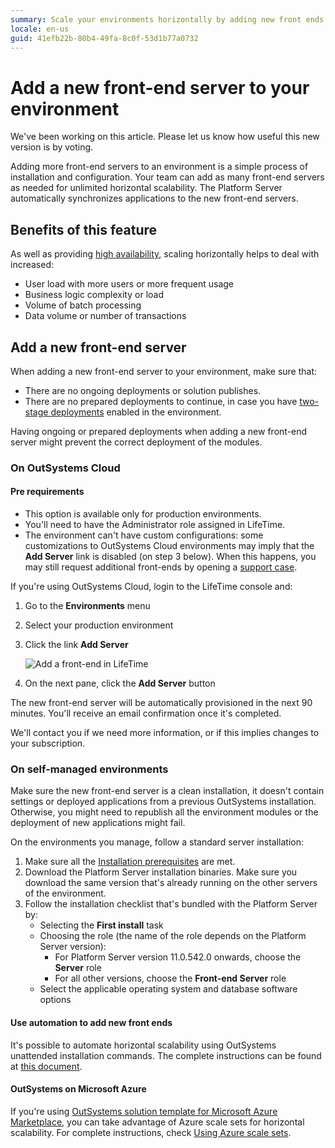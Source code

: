 ```yaml
---
summary: Scale your environments horizontally by adding new front ends to deal with increased user load and application complexity.
locale: en-us
guid: 41efb22b-80b4-49fa-8c0f-53d1b77a0732
---
```


# Add a new front-end server to your environment

<div class="info" markdown="1">
We've been working on this article. Please let us know how useful this new version is by voting.
</div>

Adding more front-end servers to an environment is a simple process of installation and configuration. Your team can add as many front-end servers as needed for unlimited horizontal scalability. The Platform Server automatically synchronizes applications to the new front-end servers.

## Benefits of this feature

As well as providing [high availability](https://www.outsystems.com/evaluation-guide/how-does-outsystems-provide-horizontal-scalability/#High_availability), scaling horizontally helps to deal with increased:

* User load with more users or more frequent usage
* Business logic complexity or load
* Volume of batch processing
* Data volume or number of transactions

## Add a new front-end server

<div class="info" markdown="1">

When adding a new front-end server to your environment, make sure that:

* There are no ongoing deployments or solution publishes.
* There are no prepared deployments to continue, in case you have [two-stage deployments](https://success.outsystems.com/Documentation/11/Managing_the_Applications_Lifecycle/Deploy_Applications/Deploy_in_a_Short_Deployment_Window) enabled in the environment.

Having ongoing or prepared deployments when adding a new front-end server might prevent the correct deployment of the modules.

</div>

### On OutSystems Cloud

#### Pre requirements

* This option is available only for production environments.
* You'll need to have the Administrator role assigned in LifeTime.
* The environment can't have custom configurations: some customizations to OutSystems Cloud environments may imply that the **Add Server** link is disabled (on step 3 below). When this happens, you may still request additional front-ends by opening a [support case](https://www.outsystems.com/goto/submit-support-case).

If you're using OutSystems Cloud, login to the LifeTime console and:

1. Go to the **Environments** menu
1. Select your production environment
1. Click the link **Add Server**

    ![Add a front-end in LifeTime](images/add-front-end-LT.png)

1. On the next pane, click the **Add Server** button

The new front-end server will be automatically provisioned in the next 90 minutes. You'll receive an email confirmation once it's completed.

We'll contact you if we need more information, or if this implies changes to your subscription.

### On self-managed environments

<div class="info" markdown="1">

Make sure the new front-end server is a clean installation, it doesn't contain settings or deployed applications from a previous OutSystems installation. Otherwise, you might need to republish all the environment modules or the deployment of new applications might fail.

</div>

On the environments you manage, follow a standard server installation:

1. Make sure all the [Installation prerequisites](https://success.outsystems.com/Documentation/11/Setting_Up_OutSystems#Installation_prerequisites) are met.
1. Download the Platform Server installation binaries. Make sure you download the same version that's already running on the other servers of the environment.
1. Follow the installation checklist that's bundled with the Platform Server by:
    * Selecting the **First install** task
    * Choosing the role (the name of the role depends on the Platform Server version):
        * For Platform Server version 11.0.542.0 onwards, choose the **Server** role
        * For all other versions, choose the **Front-end Server** role
    * Select the applicable operating system and database software options

#### Use automation to add new front ends

It's possible to automate horizontal scalability using OutSystems unattended installation commands. The complete instructions can be found at [this document](https://success.outsystems.com/Documentation/11/Setting_Up_OutSystems/Unattended_Installation_and_Upgrade#Adding_a_Front-End).

#### OutSystems on Microsoft Azure

If you're using [OutSystems solution template for Microsoft Azure Marketplace](https://success.outsystems.com/Documentation/11/Setting_Up_OutSystems/OutSystems_on_Microsoft_Azure), you can take advantage of Azure scale sets for horizontal scalability. For complete instructions, check [Using Azure scale sets](https://success.outsystems.com/Documentation/11/Setting_Up_OutSystems/OutSystems_on_Microsoft_Azure/Additional_Configurations_for_OutSystems_on_Microsoft_Azure#Scale_Your_Environments_Using_Azure_Scale_Sets).

